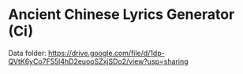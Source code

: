 # Ancient Chinese Lyrics Generator (Ci)

Data folder: https://drive.google.com/file/d/1dp-QVtK6yCo7F55l4hD2euooSZxjSDo2/view?usp=sharing
